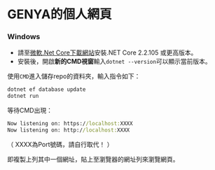 # GENYA的個人網頁

### Windows
- 請至[微軟.Net Core下載網站](https://dotnet.microsoft.com/download/dotnet-core/2.2)安裝.NET Core 2.2.105 或更高版本。
- 安裝後，開啟**新的CMD視窗**輸入`dotnet --version`可以顯示當前版本。

使用`CMD`進入儲存repo的資料夾，輸入指令如下：

```cmd
dotnet ef database update
dotnet run
```

等待CMD出現：
```cmd
Now listening on: https://localhost:XXXX
Now listening on: http://localhost:XXXX
```
（ XXXX為Port號碼，請自行取代！ ）

即複製上列其中一個網址，貼上至瀏覽器的網址列來瀏覽網頁。
